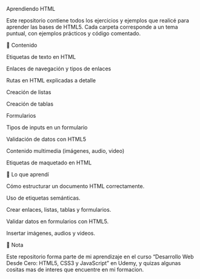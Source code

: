 Aprendiendo HTML

Este repositorio contiene todos los ejercicios y ejemplos que realicé para aprender las bases de HTML5.
Cada carpeta corresponde a un tema puntual, con ejemplos prácticos y código comentado.

📂 Contenido

Etiquetas de texto en HTML

Enlaces de navegación y tipos de enlaces

Rutas en HTML explicadas a detalle

Creación de listas

Creación de tablas

Formularios

Tipos de inputs en un formulario

Validación de datos con HTML5

Contenido multimedia (imágenes, audio, video)

Etiquetas de maquetado en HTML

🚀 Lo que aprendí

Cómo estructurar un documento HTML correctamente.

Uso de etiquetas semánticas.

Crear enlaces, listas, tablas y formularios.

Validar datos en formularios con HTML5.

Insertar imágenes, audios y videos.

📌 Nota

Este repositorio forma parte de mi aprendizaje en el curso “Desarrollo Web Desde Cero: HTML5, CSS3 y JavaScript” en Udemy, 
y quizas algunas cositas mas de interes que encuentre en mi formacion.
